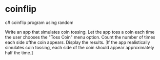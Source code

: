 # coinflip
c# coinflip program using random

Write an app that simulates coin tossing. Let the app toss a coin each time the user chooses the "Toss Coin" menu option. 
Count the number of times each side ofthe coin appears. Display the results. 
[If the app realistically simulates coin tossing, each side of the coin should appear approximately half the time.]
